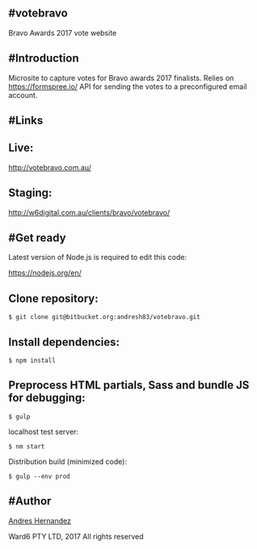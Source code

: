 #votebravo
------
Bravo Awards 2017 vote website


#Introduction
------
Microsite to capture votes for Bravo awards 2017 finalists. Relies on https://formspree.io/ API for sending the votes to a preconfigured email account. 


#Links
------
## Live: 
http://votebravo.com.au/

## Staging: 
http://w6digital.com.au/clients/bravo/votebravo/


#Get ready
------
Latest version of Node.js is required to edit this code: 

https://nodejs.org/en/

## Clone repository:
```
$ git clone git@bitbucket.org:andresh83/votebravo.git
```

## Install dependencies: 
```
$ npm install
```

## Preprocess HTML partials, Sass and bundle JS for debugging: 
```
$ gulp
```

localhost test server: 
```
$ nm start
```

Distribution build (minimized code): 
```
$ gulp --env prod
```

#Author
------
[Andres Hernandez](andres.hernandez@ward6.com.au)

Ward6 PTY LTD, 2017 All rights reserved